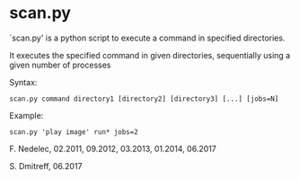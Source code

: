 # scan.py

`scan.py' is a python script to execute a command in specified directories.

It executes the specified command in given directories, sequentially using a given number of processes
 
Syntax:

    scan.py command directory1 [directory2] [directory3] [...] [jobs=N]
    
Example:
    
    scan.py 'play image' run* jobs=2
    
F. Nedelec, 02.2011, 09.2012, 03.2013, 01.2014, 06.2017

S. Dmitreff, 06.2017
